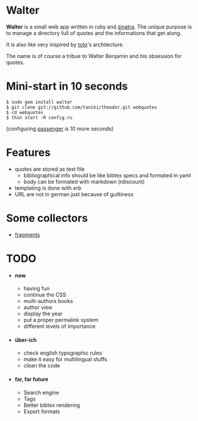 Walter
======

**Walter** is a small web app written in ruby and [sinatra](http://sinatrarb.com). The unique purpose is to manage a directory full of quotes and the informations that get along.

It is also like very inspired by [toto](http://cloudhead.io/toto)'s architecture.

The name is of course a tribue to Walter Benjamin and his obsession for quotes.

Mini-start in 10 seconds
=========================

	$ sudo gem install walter
	$ git clone git://github.com/taniki/theodor.git webquotes
	$ cd webquotes
	$ thin start -R config.ru

(configuring [passenger](http://modrails.com) is 10 more seconds)

Features
========

- quotes are stored as text file
	- bibliographical info should be like bibtex specs and formated in yaml
	- body can be formated with markdown (rdiscount)
- templating is done with *erb*
- URL are not in german just because of guiltiness

Some collectors
===============

- [fragments](http://fragments.cendres.net)

TODO
====

- #### now
	- having fun
	- continue the CSS
	- multi-authors books
	- author view
	- display the year
	- put a proper permalink system
	- different levels of importance

- #### über-ich
	- check english typographic rules
	- make it easy for multilingual stuffs
	- clean the code

- #### far, far future
	- Search engine
	- Tags
	- Better bibtex rendering
	- Export formats